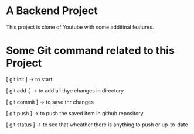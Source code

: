 # A Backend Project

This project is clone of Youtube with some additinal features.

# Some Git command related to this Project
[ git init ] -> to start

[ git add .] -> to add all thye changes in directory

[ git commit ] -> to save thr changes

[ git push ] -> to push the saved item in github repository

[ git status ] -> to see that wheather there is anything to push or up-to-date
